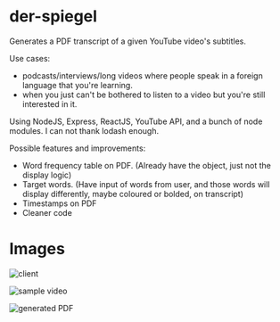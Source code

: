# der-spiegel
Generates a PDF transcript of a given YouTube video's subtitles.

Use cases: 
- podcasts/interviews/long videos where people speak in a foreign language that you're learning.
- when you just can't be bothered to listen to a video but you're still interested in it.

Using NodeJS, Express, ReactJS, YouTube API, and a bunch of node modules.
I can not thank lodash enough.

Possible features and improvements:
- Word frequency table on PDF. (Already have the object, just not the display logic)
- Target words. (Have input of words from user, and those words will display differently, maybe coloured or bolded, on transcript)
- Timestamps on PDF
- Cleaner code

# Images
![client](https://imgur.com/OxcM9xl.png)

![sample video](https://imgur.com/zRxSBw4.png)

![generated PDF](https://imgur.com/sYYqD9X.png)
